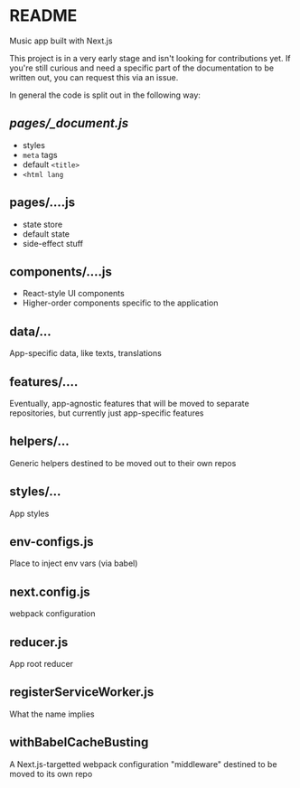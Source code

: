 # README

Music app built with Next.js

This project is in a very early stage and isn't looking for contributions yet. If you're still curious and need a specific part of the documentation to be written out, you can request this via an issue.

In general the code is split out in the following way:

## *pages/_document.js*
- styles
- `meta` tags
- default `<title>`
- `<html lang`

## pages/....js
- state store
- default state
- side-effect stuff

## components/....js
- React-style UI components
- Higher-order components specific to the application

## data/...
App-specific data, like texts, translations

## features/....
Eventually, app-agnostic features that will be moved to separate repositories, but currently just app-specific features

## helpers/...
Generic helpers destined to be moved out to their own repos

## styles/...
App styles

## env-configs.js
Place to inject env vars (via babel)

## next.config.js
webpack configuration

## reducer.js
App root reducer

## registerServiceWorker.js
What the name implies

## withBabelCacheBusting
A Next.js-targetted webpack configuration "middleware" destined to be moved to its own repo
